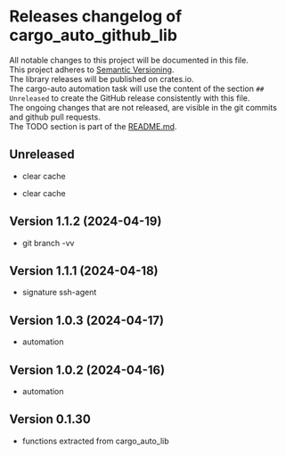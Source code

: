 # Releases changelog of cargo_auto_github_lib

All notable changes to this project will be documented in this file.  
This project adheres to [Semantic Versioning](https://semver.org/spec/v2.0.0.html).  
The library releases will be published on crates.io.  
The cargo-auto automation task will use the content of the section `## Unreleased` to create
the GitHub release consistently with this file.  
The ongoing changes that are not released, are visible in the git commits and github pull requests.  
The TODO section is part of the [README.md](https://github.com/automation-tasks-rs/hello_world).  

## Unreleased

- clear cache

- clear cache

## Version 1.1.2 (2024-04-19)

- git branch -vv

## Version 1.1.1 (2024-04-18)

- signature ssh-agent

## Version 1.0.3 (2024-04-17)

- automation

## Version 1.0.2 (2024-04-16)

- automation

## Version 0.1.30

- functions extracted from cargo_auto_lib
